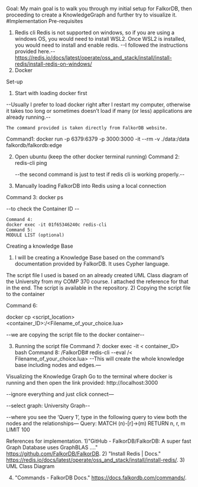 Goal: My main goal is to walk you through my initial setup for FalkorDB, then proceeding to create a KnowledgeGraph and further try to visualize it.
#Implementation
Pre-requisites
1)	Redis cli
Redis is not supported on windows, so if you are using a windows OS, you would need to install WSL2.
Once WSL2 is installed, you would need to install and enable redis. 
--I followed the instructions provided here.-- https://redis.io/docs/latest/operate/oss_and_stack/install/install-redis/install-redis-on-windows/ 
2)	Docker

Set-up
1)	Start with loading docker first

--Usually I prefer to load docker right after I restart my computer, otherwise it takes too long or sometimes doesn’t load if many (or less) applications are already running.--

 
	The command provided is taken directly from FalkorDB website.
Command1: 
docker run -p 6379:6379 -p 3000:3000 -it --rm -v ./data:/data falkordb/falkordb:edge

2)	Open ubuntu
(keep the other docker terminal running)
Command 2:
redis-cli ping

 
	--the second command is just to test if redis cli is working properly.--
3)	Manually loading FalkorDB into Redis using a local connection

Command 3:
docker ps

--to check the Container ID --
 
	Command 4:
	docker exec -it 01f65346240c redis-cli
	Command 5:
	MODULE LIST (optional)
Creating a knowledge Base
1)	I will be creating a Knowledge Base based on the command’s documentation provided by FalkorDB. It uses Cypher language.

The script file I used is based on an already created UML Class diagram of the University from my COMP 370 course. I attached the reference for that in the end.
The script is available in the repository.
2)	Copying the script file to the container 

Command 6:

docker cp <script_location> <container_ID>:/<Filename_of_your_choice.lua>

--we are copying the script file to the docker container--
 
	
3)	Running the script file
Command 7: 
docker exec -it < container_ID> bash
Command 8:
/FalkorDB# redis-cli --eval /< Filename_of_your_choice.lua>
--This will create the whole knowledge base including nodes and edges.—
 
Visualizing the Knowledge Graph
Go to the terminal where docker is running and then open the link provided:
http://localhost:3000 
 
 
--ignore everything and just click connect—









--select graph: University Graph--
 
--where you see the ‘Query 1’, type in the following query to view both the nodes and the relationships—
Query: MATCH (n)-[r]->(m) RETURN n, r, m LIMIT 100 
 

 
References for implementation.
1)"GitHub - FalkorDB/FalkorDB: A super fast Graph Database uses GraphBLAS ...." https://github.com/FalkorDB/FalkorDB.
2) "Install Redis | Docs." https://redis.io/docs/latest/operate/oss_and_stack/install/install-redis/.
3) UML Class Diagram
 

4)	"Commands - FalkorDB Docs." https://docs.falkordb.com/commands/.



